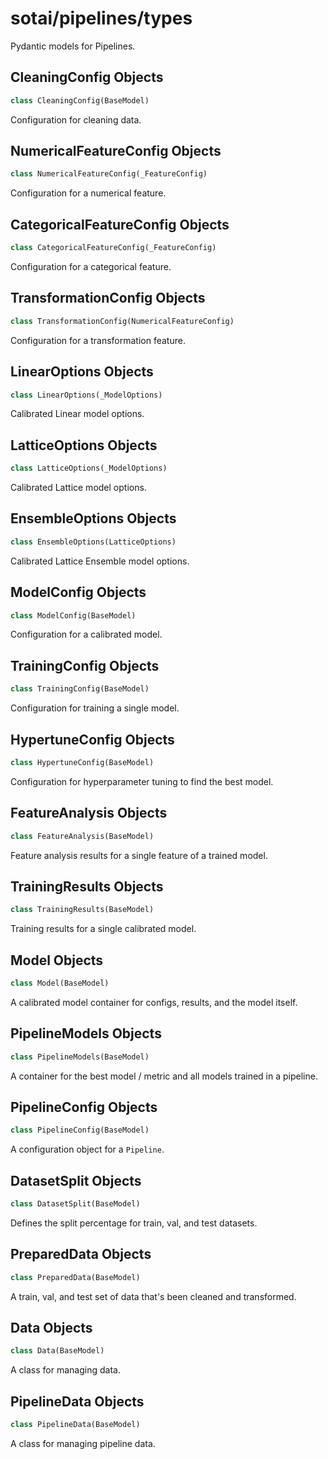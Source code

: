 <a id="sotai/pipelines/types"></a>

# sotai/pipelines/types

Pydantic models for Pipelines.

<a id="sotai/pipelines/types.CleaningConfig"></a>

## CleaningConfig Objects

```python
class CleaningConfig(BaseModel)
```

Configuration for cleaning data.

<a id="sotai/pipelines/types.NumericalFeatureConfig"></a>

## NumericalFeatureConfig Objects

```python
class NumericalFeatureConfig(_FeatureConfig)
```

Configuration for a numerical feature.

<a id="sotai/pipelines/types.CategoricalFeatureConfig"></a>

## CategoricalFeatureConfig Objects

```python
class CategoricalFeatureConfig(_FeatureConfig)
```

Configuration for a categorical feature.

<a id="sotai/pipelines/types.TransformationConfig"></a>

## TransformationConfig Objects

```python
class TransformationConfig(NumericalFeatureConfig)
```

Configuration for a transformation feature.

<a id="sotai/pipelines/types.LinearOptions"></a>

## LinearOptions Objects

```python
class LinearOptions(_ModelOptions)
```

Calibrated Linear model options.

<a id="sotai/pipelines/types.LatticeOptions"></a>

## LatticeOptions Objects

```python
class LatticeOptions(_ModelOptions)
```

Calibrated Lattice model options.

<a id="sotai/pipelines/types.EnsembleOptions"></a>

## EnsembleOptions Objects

```python
class EnsembleOptions(LatticeOptions)
```

Calibrated Lattice Ensemble model options.

<a id="sotai/pipelines/types.ModelConfig"></a>

## ModelConfig Objects

```python
class ModelConfig(BaseModel)
```

Configuration for a calibrated model.

<a id="sotai/pipelines/types.TrainingConfig"></a>

## TrainingConfig Objects

```python
class TrainingConfig(BaseModel)
```

Configuration for training a single model.

<a id="sotai/pipelines/types.HypertuneConfig"></a>

## HypertuneConfig Objects

```python
class HypertuneConfig(BaseModel)
```

Configuration for hyperparameter tuning to find the best model.

<a id="sotai/pipelines/types.FeatureAnalysis"></a>

## FeatureAnalysis Objects

```python
class FeatureAnalysis(BaseModel)
```

Feature analysis results for a single feature of a trained model.

<a id="sotai/pipelines/types.TrainingResults"></a>

## TrainingResults Objects

```python
class TrainingResults(BaseModel)
```

Training results for a single calibrated model.

<a id="sotai/pipelines/types.Model"></a>

## Model Objects

```python
class Model(BaseModel)
```

A calibrated model container for configs, results, and the model itself.

<a id="sotai/pipelines/types.PipelineModels"></a>

## PipelineModels Objects

```python
class PipelineModels(BaseModel)
```

A container for the best model / metric and all models trained in a pipeline.

<a id="sotai/pipelines/types.PipelineConfig"></a>

## PipelineConfig Objects

```python
class PipelineConfig(BaseModel)
```

A configuration object for a `Pipeline`.

<a id="sotai/pipelines/types.DatasetSplit"></a>

## DatasetSplit Objects

```python
class DatasetSplit(BaseModel)
```

Defines the split percentage for train, val, and test datasets.

<a id="sotai/pipelines/types.PreparedData"></a>

## PreparedData Objects

```python
class PreparedData(BaseModel)
```

A train, val, and test set of data that's been cleaned and transformed.

<a id="sotai/pipelines/types.Data"></a>

## Data Objects

```python
class Data(BaseModel)
```

A class for managing data.

<a id="sotai/pipelines/types.PipelineData"></a>

## PipelineData Objects

```python
class PipelineData(BaseModel)
```

A class for managing pipeline data.

